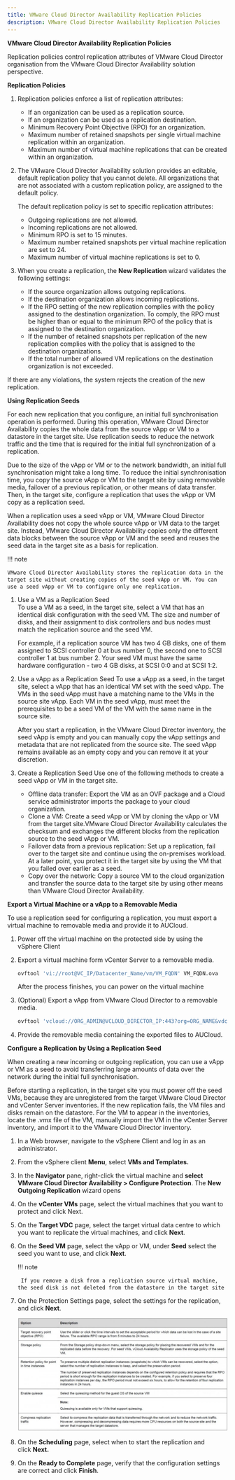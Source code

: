 ```yaml
---
title: VMware Cloud Director Availability Replication Policies
description: VMware Cloud Director Availability Replication Policies
---
```


**VMware Cloud Director Availability Replication Policies**

Replication policies control replication attributes of VMware Cloud Director organisation from the VMware Cloud Director Availability solution perspective.  

**Replication Policies**

1. Replication policies enforce a list of replication attributes:

    - If an organization can be used as a replication source.
    - If an organization can be used as a replication destination.
    - Minimum Recovery Point Objective (RPO) for an organization.
    - Maximum number of retained snapshots per single virtual machine replication within an organization.
    - Maximum number of virtual machine replications that can be created within an organization.

1. The VMware Cloud Director Availability solution provides an editable, default replication policy that you cannot delete. All organizations that are not associated with a custom replication policy, are assigned to the default policy.

    The default replication policy is set to specific replication attributes:

    - Outgoing replications are not allowed.
    - Incoming replications are not allowed.
    - Minimum RPO is set to 15 minutes.
    - Maximum number retained snapshots per virtual machine replication are set to 24.
    - Maximum number of virtual machine replications is set to 0.

1. When you create a replication, the **New Replication** wizard validates the following settings:

    - If the source organization allows outgoing replications.
    - If the destination organization allows incoming replications.
    - If the RPO setting of the new replication complies with the policy assigned to the destination organization. To comply, the RPO must be higher than or equal to the minimum RPO of the policy that is assigned to the destination organization.
    - If the number of retained snapshots per replication of the new replication complies with the policy that is assigned to the destination organizations.
    - If the total number of allowed VM replications on the destination organization is not exceeded.

If there are any violations, the system rejects the creation of the new replication.

**Using Replication Seeds**

For each new replication that you configure, an initial full synchronisation operation is performed. During this operation, VMware Cloud Director Availability copies the whole data from the source vApp or VM to a datastore in the target site. Use replication seeds to reduce the network traffic and the time that is required for the initial full synchronization of a replication.

Due to the size of the vApp or VM or to the network bandwidth, an initial full synchronisation might take a long time. To reduce the initial synchronisation time, you copy the source vApp or VM to the target site by using removable media, failover of a previous replication, or other means of data transfer. Then, in the target site, configure a replication that uses the vApp or VM copy as a replication seed.

When a replication uses a seed vApp or VM, VMware Cloud Director Availability does not copy the whole source vApp or VM data to the target site. Instead, VMware Cloud Director Availability copies only the different data blocks between the source vApp or VM and the seed and reuses the seed data in the target site as a basis for replication.

!!! note

    VMware Cloud Director Availability stores the replication data in the target site without creating copies of the seed vApp or VM. You can use a seed vApp or VM to configure only one replication.

1. Use a VM as a Replication Seed  
    To use a VM as a seed, in the target site, select a VM that has an identical disk configuration with the seed VM. The size and number of disks, and their assignment to disk controllers and bus nodes must match the replication source and the seed VM.

    For example, if a replication source VM has two 4 GB disks, one of them assigned to SCSI controller 0 at bus number 0, the second one to SCSI controller 1 at bus number 2. Your seed VM must have the same hardware configuration - two 4 GB disks, at SCSI 0:0 and at SCSI 1:2.

1. Use a vApp as a Replication Seed
    To use a vApp as a seed, in the target site, select a vApp that has an identical VM set with the seed vApp. The VMs in the seed vApp must have a matching name to the VMs in the source site vApp. Each VM in the seed vApp, must meet the prerequisites to be a seed VM of the VM with the same name in the source site.

    After you start a replication, in the VMware Cloud Director inventory, the seed vApp is empty and you can manually copy the vApp settings and metadata that are not replicated from the source site. The seed vApp remains available as an empty copy and you can remove it at your discretion.

1. Create a Replication Seed
    Use one of the following methods to create a seed vApp or VM in the target site.

    - Offline data transfer: Export the VM as an OVF package and a Cloud service administrator imports the package to your cloud organization.
    - Clone a VM: Create a seed vApp or VM by cloning the vApp or VM from the target site.VMware Cloud Director Availability calculates the checksum and exchanges the different blocks from the replication source to the seed vApp or VM.
    - Failover data from a previous replication: Set up a replication, fail over to the target site and continue using the on-premises workload. At a later point, you protect it in the target site by using the VM that you failed over earlier as a seed.
    - Copy over the network: Copy a source VM to the cloud organization and transfer the source data to the target site by using other means than VMware Cloud Director Availability.  

**Export a Virtual Machine or a vApp to a Removable Media**

To use a replication seed for configuring a replication, you must export a virtual machine to removable media and provide it to AUCloud.

1. Power off the virtual machine on the protected side by using the vSphere Client

1. Export a virtual machine form vCenter Server to a removable media.

    ``` bash
    ovftool 'vi://root@VC_IP/Datacenter_Name/vm/VM_FQDN' VM_FQDN.ova
    ```

    After the process finishes, you can power on the virtual machine

1. (Optional) Export a vApp from VMware Cloud Director to a removable media.

    ``` bash
    ovftool 'vcloud://ORG_ADMIN@VCLOUD_DIRECTOR_IP:443?org=ORG_NAME&vdc=VDC_NAME&vapp=VAPP_NAME' VAPP_NAME.ova
    ```

1. Provide the removable media containing the exported files to AUCloud.

**Configure a Replication by Using a Replication Seed**

When creating a new incoming or outgoing replication, you can use a vApp or VM as a seed to avoid transferring large amounts of data over the network during the initial full synchronisation.

Before starting a replication, in the target site you must power off the seed VMs, because they are unregistered from the target VMware Cloud Director and vCenter Server inventories. If the new replication fails, the VM files and disks remain on the datastore. For the VM to appear in the inventories, locate the .vmx file of the VM, manually import the VM in the vCenter Server inventory, and import it to the VMware Cloud Director inventory.

1. In a Web browser, navigate to the vSphere Client and log in as an administrator.

1. From the vSphere client **Menu**, select **VMs and Templates.**

1. In the **Navigator** pane, right-click the virtual machine and **select VMware Cloud Director Availability > Configure Protection**. The **New Outgoing Replication** wizard opens

1. On the **vCenter VMs** page, select the virtual machines that you want to protect and click Next.

1. On the **Target VDC** page, select the target virtual data centre to which you want to replicate the virtual machines, and click **Next**.

1. On the **Seed VM** page, select the vApp or VM, under **Seed** select the seed you want to use, and click **Next**.

    !!! note

        If you remove a disk from a replication source virtual machine, the seed disk is not deleted from the datastore in the target site

1. On the Protection Settings page, select the settings for the replication, and click **Next**.

    ![replication table](./assets/replication_table.jpg)
  
1. On the **Scheduling** page, select when to start the replication and click **Next.**

1. On the **Ready to Complete** page, verify that the configuration settings are correct and click **Finish**.
